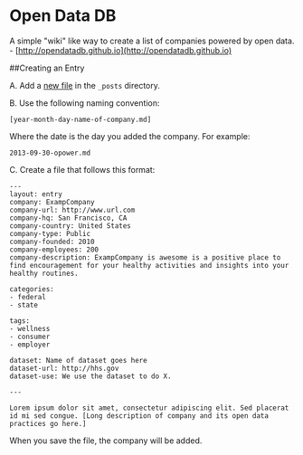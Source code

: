 Open Data DB
=========
A simple "wiki" like way to create a list of companies powered by open data. - [http://opendatadb.github.io](http://opendatadb.github.io)

##Creating an Entry

A. Add a [new file](https://github.com/opendatadb/opendatadb.github.io/new/master/_posts) in the ```_posts``` directory. 

B. Use the following naming convention:

```
[year-month-day-name-of-company.md]
```

Where the date is the day you added the company. For example:

```
2013-09-30-opower.md
```

C. Create a file that follows this format:

```
---
layout: entry
company: ExampCompany
company-url: http://www.url.com
company-hq: San Francisco, CA
company-country: United States
company-type: Public
company-founded: 2010
company-employees: 200
company-description: ExampCompany is awesome is a positive place to find encouragement for your healthy activities and insights into your healthy routines.

categories:
- federal 
- state

tags:
- wellness
- consumer
- employer

dataset: Name of dataset goes here
dataset-url: http://hhs.gov
dataset-use: We use the dataset to do X.

---

Lorem ipsum dolor sit amet, consectetur adipiscing elit. Sed placerat id mi sed congue. [Long description of company and its open data practices go here.]

```

When you save the file, the company will be added.
